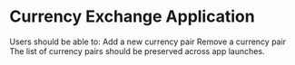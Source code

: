 # Currency Exchange Application
Users should be able to:
Add a new currency pair Remove a currency pair
The list of currency pairs should be preserved across app launches.
